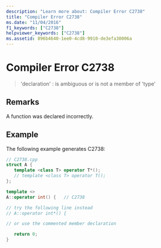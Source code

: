 ```yaml
---
description: "Learn more about: Compiler Error C2738"
title: "Compiler Error C2738"
ms.date: "11/04/2016"
f1_keywords: ["C2738"]
helpviewer_keywords: ["C2738"]
ms.assetid: 896b4640-1ee0-4cd8-9910-de3efa30006a
---
```

# Compiler Error C2738

> 'declaration' : is ambiguous or is not a member of 'type'

## Remarks

A function was declared incorrectly.

## Example

The following example generates C2738:

```cpp
// C2738.cpp
struct A {
   template <class T> operator T*();
   // template <class T> operator T();
};

template <>
A::operator int() {   // C2738

// try the following line instead
// A::operator int*() {

// or use the commented member declaration

   return 0;
}
```
